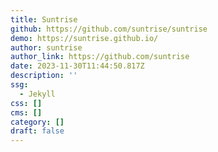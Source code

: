 ```yaml
---
title: Suntrise
github: https://github.com/suntrise/suntrise
demo: https://suntrise.github.io/
author: suntrise
author_link: https://github.com/suntrise
date: 2023-11-30T11:44:50.817Z
description: ''
ssg:
  - Jekyll
css: []
cms: []
category: []
draft: false
---
```

